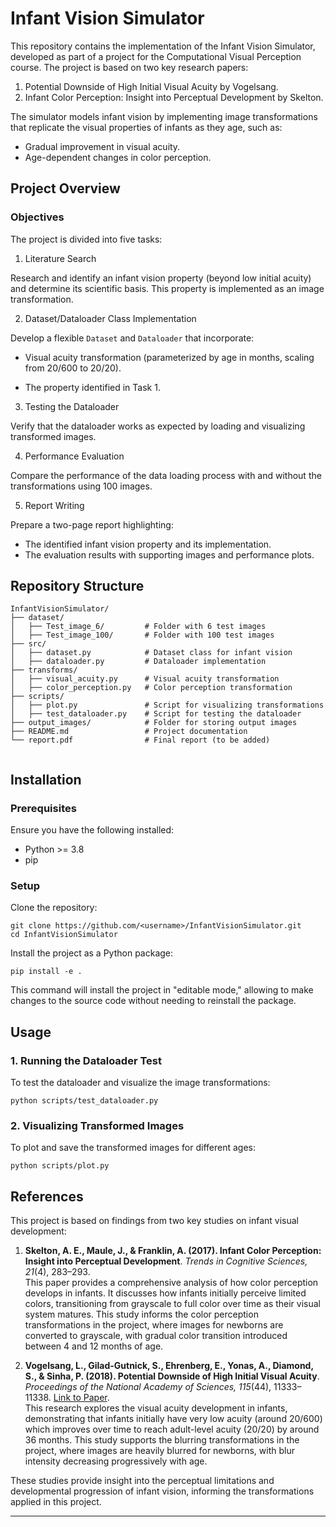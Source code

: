 # Infant Vision Simulator

This repository contains the implementation of the Infant Vision Simulator, developed as part of a project for the Computational Visual Perception course. The project is based on two key research papers:

1. Potential Downside of High Initial Visual Acuity by Vogelsang.
2. Infant Color Perception: Insight into Perceptual Development by Skelton.

The simulator models infant vision by implementing image transformations that replicate the visual properties of infants as they age, such as:

-   Gradual improvement in visual acuity.
-   Age-dependent changes in color perception.

## Project Overview

### Objectives

The project is divided into five tasks:

1. Literature Search

Research and identify an infant vision property (beyond low initial acuity) and determine its scientific basis. This property is implemented as an image transformation.

2. Dataset/Dataloader Class Implementation

Develop a flexible `Dataset` and `Dataloader` that incorporate:
- Visual acuity transformation (parameterized by age in months, scaling from 20/600 to 20/20).

- The property identified in Task 1.

3. Testing the Dataloader

Verify that the dataloader works as expected by loading and visualizing transformed images.

4. Performance Evaluation

Compare the performance of the data loading process with and without the transformations using 100 images.

5. Report Writing

Prepare a two-page report highlighting:

-   The identified infant vision property and its implementation.
-   The evaluation results with supporting images and performance plots.

## Repository Structure

```
InfantVisionSimulator/
├── dataset/
│   ├── Test_image_6/         # Folder with 6 test images
│   ├── Test_image_100/       # Folder with 100 test images
├── src/
│   ├── dataset.py            # Dataset class for infant vision
│   ├── dataloader.py         # Dataloader implementation
├── transforms/
│   ├── visual_acuity.py      # Visual acuity transformation
│   ├── color_perception.py   # Color perception transformation
├── scripts/
│   ├── plot.py               # Script for visualizing transformations
│   ├── test_dataloader.py    # Script for testing the dataloader
├── output_images/            # Folder for storing output images
├── README.md                 # Project documentation
└── report.pdf                # Final report (to be added)


```

## Installation

### Prerequisites
Ensure you have the following installed:
- Python >= 3.8
- pip

### Setup
Clone the repository:
```
git clone https://github.com/<username>/InfantVisionSimulator.git
cd InfantVisionSimulator
```
Install the project as a Python package:
```
pip install -e .
```
This command will install the project in "editable mode," allowing to make changes to the source code without needing to reinstall the package.


## Usage

### 1. Running the Dataloader Test

To test the dataloader and visualize the image transformations:
```
python scripts/test_dataloader.py
```
### 2. Visualizing Transformed Images
To plot and save the transformed images for different ages:
```
python scripts/plot.py
```

## References

This project is based on findings from two key studies on infant visual development:

1. **Skelton, A. E., Maule, J., & Franklin, A. (2017). Infant Color Perception: Insight into Perceptual Development**. _Trends in Cognitive Sciences, 21_(4), 283–293.  
   This paper provides a comprehensive analysis of how color perception develops in infants. It discusses how infants initially perceive limited colors, transitioning from grayscale to full color over time as their visual system matures. This study informs the color perception transformations in the project, where images for newborns are converted to grayscale, with gradual color transition introduced between 4 and 12 months of age.

2. **Vogelsang, L., Gilad-Gutnick, S., Ehrenberg, E., Yonas, A., Diamond, S., & Sinha, P. (2018). Potential Downside of High Initial Visual Acuity**. _Proceedings of the National Academy of Sciences, 115_(44), 11333–11338. [Link to Paper](https://doi.org/10.1073/pnas.1800901115).  
   This research explores the visual acuity development in infants, demonstrating that infants initially have very low acuity (around 20/600) which improves over time to reach adult-level acuity (20/20) by around 36 months. This study supports the blurring transformations in the project, where images are heavily blurred for newborns, with blur intensity decreasing progressively with age.

These studies provide insight into the perceptual limitations and developmental progression of infant vision, informing the transformations applied in this project.



---

